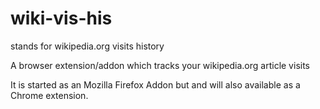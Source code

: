 
# wiki-vis-his

stands for wikipedia.org visits history

A browser extension/addon which tracks your wikipedia.org article visits

It is started as an Mozilla Firefox Addon but and will also available as a Chrome extension.
